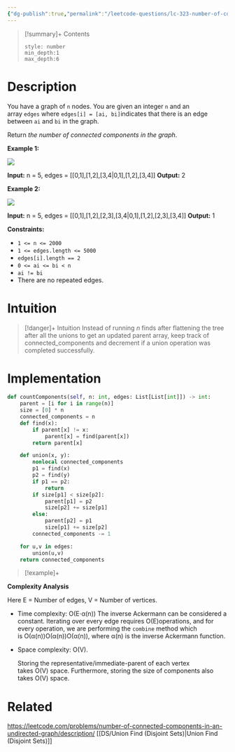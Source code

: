 ```yaml
---
{"dg-publish":true,"permalink":"/leetcode-questions/lc-323-number-of-connected-components-in-an-undirected-graph/","title":"LC 323. Number of Connected Components in an Undirected Graph","tags":["union-find","connected-components","lc-medium"]}
---
```



>[!summary]+ Contents
>```toc
>style: number
>min_depth:1
>max_depth:6
>```

# Description
You have a graph of `n` nodes. You are given an integer `n` and an array `edges` where `edges[i] = [ai, bi]`indicates that there is an edge between `ai` and `bi` in the graph.

Return _the number of connected components in the graph_.

**Example 1:**

![](https://assets.leetcode.com/uploads/2021/03/14/conn1-graph.jpg)

**Input:** n = 5, edges = [[0,1],[1,2],[3,4\|0,1],[1,2],[3,4]]
**Output:** 2

**Example 2:**

![](https://assets.leetcode.com/uploads/2021/03/14/conn2-graph.jpg)

**Input:** n = 5, edges = [[0,1],[1,2],[2,3],[3,4\|0,1],[1,2],[2,3],[3,4]]
**Output:** 1

**Constraints:**

-   `1 <= n <= 2000`
-   `1 <= edges.length <= 5000`
-   `edges[i].length == 2`
-   `0 <= ai <= bi < n`
-   `ai != bi`
-   There are no repeated edges.

# Intuition

>[!danger]+ Intuition
>Instead of running $n$ finds after flattening the tree after all the unions to get an updated parent array, keep track of connected_components and decrement if a union operation was completed successfully.

# Implementation
```python
def countComponents(self, n: int, edges: List[List[int]]) -> int:
	parent = [i for i in range(n)]
	size = [0] * n
	connected_components = n
	def find(x):
		if parent[x] != x:
			parent[x] = find(parent[x])
		return parent[x]

	def union(x, y):
		nonlocal connected_components
		p1 = find(x)
		p2 = find(y)
		if p1 == p2:
			return
		if size[p1] < size[p2]:
			parent[p1] = p2
			size[p2] += size[p1]
		else:
			parent[p2] = p1
			size[p1] += size[p2]
		connected_components -= 1

	for u,v in edges:
		union(u,v)   
	return connected_components
```

>[!example]+ 

**Complexity Analysis**

Here E = Number of edges, V = Number of vertices.

-  Time complexity: O(E⋅α(n))
    The inverse Ackermann can be considered a constant.
    Iterating over every edge requires O(E)operations, and for every operation, we are performing the `combine` method which is O(α(n))O(α(n))O(α(n)), where α(n) is the inverse Ackermann function.
    
-   Space complexity: O(V).
    
    Storing the representative/immediate-parent of each vertex takes O(V) space. Furthermore, storing the size of components also takes O(V) space.
# Related
https://leetcode.com/problems/number-of-connected-components-in-an-undirected-graph/description/
[[DS/Union Find (Disjoint Sets)\|Union Find (Disjoint Sets)]]